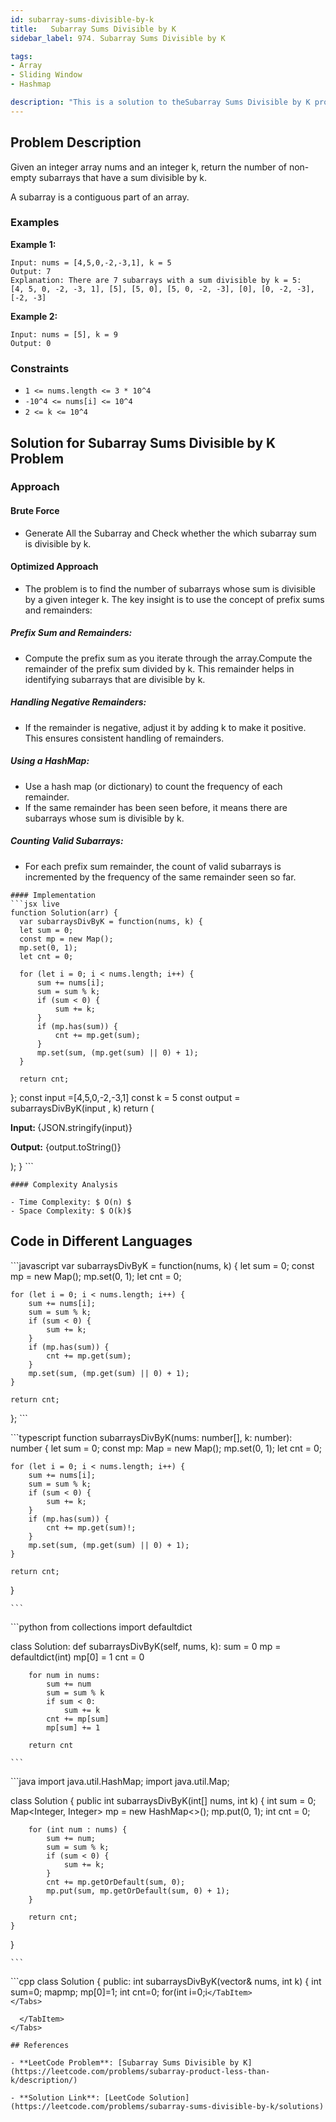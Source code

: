 ```yaml
---
id: subarray-sums-divisible-by-k
title:   Subarray Sums Divisible by K
sidebar_label: 974. Subarray Sums Divisible by K

tags:
- Array
- Sliding Window
- Hashmap

description: "This is a solution to theSubarray Sums Divisible by K problem on LeetCode."
---
```


## Problem Description
Given an integer array nums and an integer k, return the number of non-empty subarrays that have a sum divisible by k.

A subarray is a contiguous part of an array.
### Examples

**Example 1:**
```
Input: nums = [4,5,0,-2,-3,1], k = 5
Output: 7
Explanation: There are 7 subarrays with a sum divisible by k = 5:
[4, 5, 0, -2, -3, 1], [5], [5, 0], [5, 0, -2, -3], [0], [0, -2, -3], [-2, -3]
```

**Example 2:**
```
Input: nums = [5], k = 9
Output: 0
```


### Constraints
- `1 <= nums.length <= 3 * 10^4`
- `-10^4 <= nums[i] <= 10^4`
- `2 <= k <= 10^4`

## Solution for Subarray Sums Divisible by K Problem
### Approach 
#### Brute Force 
- Generate All the Subarray and Check whether the which subarray sum is divisible by k.

#### Optimized Approach 
- The problem is to find the number of subarrays whose sum is divisible by a given integer k. The key insight is to use the concept of prefix sums and remainders:

##### Prefix Sum and Remainders:
- Compute the prefix sum as you iterate through the array.Compute the remainder of the prefix sum divided by k. This remainder helps in identifying subarrays that are divisible by 
k.

##### Handling Negative Remainders:
- If the remainder is negative, adjust it by adding k to make it positive. This ensures consistent handling of remainders.
##### Using a HashMap:

- Use a hash map (or dictionary) to count the frequency of each remainder.
- If the same remainder has been seen before, it means there are subarrays whose sum is divisible by k.
##### Counting Valid Subarrays:

- For each prefix sum remainder, the count of valid subarrays is incremented by the frequency of the same remainder seen so far.

<Tabs>
  <TabItem value="Solution" label="Solution">

    #### Implementation
    ```jsx live
    function Solution(arr) {
      var subarraysDivByK = function(nums, k) {
      let sum = 0;
      const mp = new Map();
      mp.set(0, 1);
      let cnt = 0;
      
      for (let i = 0; i < nums.length; i++) {
          sum += nums[i];
          sum = sum % k;
          if (sum < 0) {
              sum += k;
          }
          if (mp.has(sum)) {
              cnt += mp.get(sum);
          }
          mp.set(sum, (mp.get(sum) || 0) + 1);
      }
      
      return cnt;
  };
      const input =[4,5,0,-2,-3,1]
      const k = 5
      const output = subarraysDivByK(input , k)
      return (
        <div>
          <p>
            <b>Input: </b>
            {JSON.stringify(input)}
          </p>
          <p>
            <b>Output:</b> {output.toString()}
          </p>
        </div>
      );
    }
    ```

    #### Complexity Analysis

    - Time Complexity: $ O(n) $ 
    - Space Complexity: $ O(k)$

   ## Code in Different Languages
   <Tabs>
  <TabItem value="JavaScript" label="JavaScript">
  <SolutionAuthor name="@hiteshgahanolia"/>
   ```javascript
   var subarraysDivByK = function(nums, k) {
    let sum = 0;
    const mp = new Map();
    mp.set(0, 1);
    let cnt = 0;
    
    for (let i = 0; i < nums.length; i++) {
        sum += nums[i];
        sum = sum % k;
        if (sum < 0) {
            sum += k;
        }
        if (mp.has(sum)) {
            cnt += mp.get(sum);
        }
        mp.set(sum, (mp.get(sum) || 0) + 1);
    }
    
    return cnt;
};
    ```

  </TabItem>
  <TabItem value="TypeScript" label="TypeScript">
  <SolutionAuthor name="@hiteshgahanolia"/> 
   ```typescript
   function subarraysDivByK(nums: number[], k: number): number {
    let sum = 0;
    const mp: Map<number, number> = new Map();
    mp.set(0, 1);
    let cnt = 0;
    
    for (let i = 0; i < nums.length; i++) {
        sum += nums[i];
        sum = sum % k;
        if (sum < 0) {
            sum += k;
        }
        if (mp.has(sum)) {
            cnt += mp.get(sum)!;
        }
        mp.set(sum, (mp.get(sum) || 0) + 1);
    }
    
    return cnt;
}

    ```
  </TabItem>
  <TabItem value="Python" label="Python">
  <SolutionAuthor name="@hiteshgahanolia"/>
   ```python
   from collections import defaultdict

class Solution:
    def subarraysDivByK(self, nums, k):
        sum = 0
        mp = defaultdict(int)
        mp[0] = 1
        cnt = 0
        
        for num in nums:
            sum += num
            sum = sum % k
            if sum < 0:
                sum += k
            cnt += mp[sum]
            mp[sum] += 1
        
        return cnt

    ```

  </TabItem>
  <TabItem value="Java" label="Java">
  <SolutionAuthor name="@hiteshgahanolia"/>
   ```java
   import java.util.HashMap;
import java.util.Map;

class Solution {
    public int subarraysDivByK(int[] nums, int k) {
        int sum = 0;
        Map<Integer, Integer> mp = new HashMap<>();
        mp.put(0, 1);
        int cnt = 0;
        
        for (int num : nums) {
            sum += num;
            sum = sum % k;
            if (sum < 0) {
                sum += k;
            }
            cnt += mp.getOrDefault(sum, 0);
            mp.put(sum, mp.getOrDefault(sum, 0) + 1);
        }
        
        return cnt;
    }
}

    ```

  </TabItem>
  <TabItem value="C++" label="C++">
  <SolutionAuthor name="@hiteshgahanolia"/>
   ```cpp
   class Solution {
public:
    int subarraysDivByK(vector<int>& nums, int k) {
        int sum=0;
        map<int,int>mp;
        mp[0]=1;
        int cnt=0;
        for(int i=0;i<nums.size();i++)
        {
            sum+=nums[i];
            sum=sum%k;
            if(sum<0)
            {
                sum+=k;
            }
            cnt+=mp[sum];
            mp[sum]++;
        }
        return cnt;
    }
};

```
</TabItem>
</Tabs>

  </TabItem>
</Tabs>

## References

- **LeetCode Problem**: [Subarray Sums Divisible by K](https://leetcode.com/problems/subarray-product-less-than-k/description/)

- **Solution Link**: [LeetCode Solution](https://leetcode.com/problems/subarray-sums-divisible-by-k/solutions)

